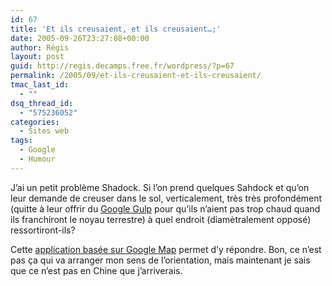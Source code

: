 ```yaml
---
id: 67
title: 'Et ils creusaient, et ils creusaient…;'
date: 2005-09-26T23:27:08+00:00
author: Régis
layout: post
guid: http://regis.decamps.free.fr/wordpress/?p=67
permalink: /2005/09/et-ils-creusaient-et-ils-creusaient/
tmac_last_id:
  - ""
dsq_thread_id:
  - "575236052"
categories:
  - Sites web
tags:
  - Google
  - Humour
---
```

J’ai un petit problème Shadock. Si l’on prend quelques Sahdock et qu’on leur demande de creuser dans le sol, verticalement, très très profondément (quitte à leur offrir du [Google Gulp](http://www.google.com/googlegulp/) pour qu’ils n’aient pas trop chaud quand ils franchiront le noyau terrestre) à quel endroit (diamètralement opposé) ressortiront-ils?

Cette [application basée sur Google Map](http://grad.icmc.usp.br/~cipriani/bighole.php?lang=en) permet d’y répondre. Bon, ce n’est pas ça qui va arranger mon sens de l’orientation, mais maintenant je sais que ce n’est pas en Chine que j’arriverais.
